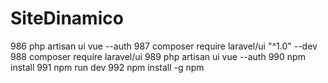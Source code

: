 # SiteDinamico
  986  php artisan ui vue --auth   987  composer require laravel/ui "^1.0" --dev   988  composer require laravel/ui   989  php artisan ui vue --auth   990  npm install   991  npm run dev   992  npm install -g npm
